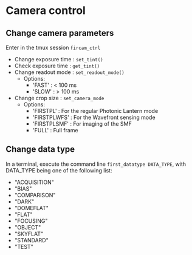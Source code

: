 # Camera control

## Change camera parameters
Enter in the tmux session `fircam_ctrl`
- Change exposure time : `set_tint()`
- Check exposure time : `get_tint()`
- Change readout mode : `set_readout_mode()` 
    - Options:
        - 'FAST' : < 100 ms
        - 'SLOW' : > 100 ms
- Change crop size : `set_camera_mode`
    - Options:
        - 'FIRSTPL' : For the regular Photonic Lantern mode
        - 'FIRSTPLWFS' : For the Wavefront sensing mode
        - 'FIRSTPLSMF' : For imaging of the SMF
        - 'FULL' : Full frame

## Change data type
In a terminal, execute the command line `first_datatype DATA_TYPE`,
with DATA_TYPE being one of the following list:
- "ACQUISITION"
- "BIAS"
- "COMPARISON"
- "DARK"
- "DOMEFLAT"
- "FLAT"
- "FOCUSING"
- "OBJECT"
- "SKYFLAT"
- "STANDARD"
- "TEST"
